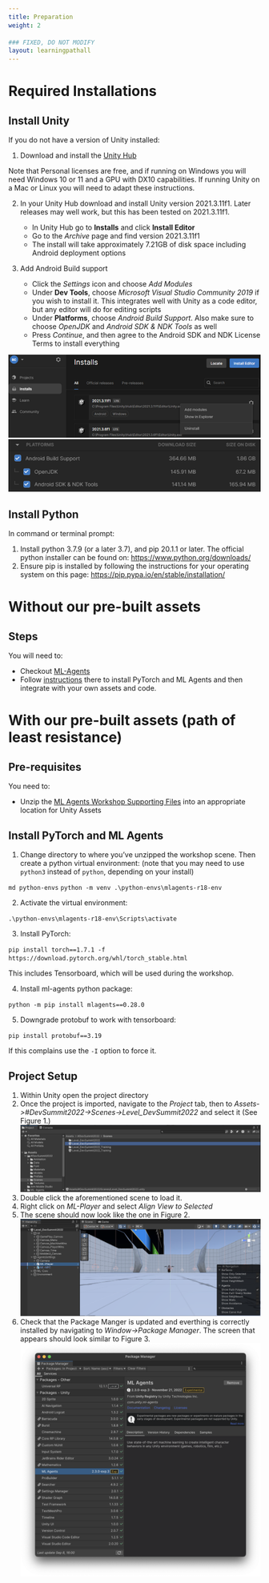 ```yaml
---
title: Preparation
weight: 2

### FIXED, DO NOT MODIFY
layout: learningpathall
---
```


# Required Installations

## Install Unity
If you do not have a version of Unity installed:
1. Download and install the [Unity Hub](https://unity3d.com/get-unity/download?ref=personal)

Note that Personal licenses are free, and if running on Windows you will need Windows 10 or 11 and a GPU with DX10 capabilities. If running Unity on a Mac or Linux you will need to adapt these instructions.

2. In your Unity Hub download and install Unity version 2021.3.11f1. Later releases may well work, but this has been tested on 2021.3.11f1.
    * In Unity Hub go to **Installs** and click **Install Editor**
    * Go to the *Archive* page and find version 2021.3.11f1
    * The install will take approximately 7.21GB of disk space including Android deployment options

3. Add Android Build support 
    * Click the *Settings* icon and choose *Add Modules*
    * Under **Dev Tools**, choose *Microsoft Visual Studio Community 2019* if you wish to install it. This integrates well with Unity as a code editor, but any editor will do for editing scripts
    * Under **Platforms**, choose *Android Build Support*. Also make sure to choose *OpenJDK* and *Android SDK & NDK Tools* as well
    * Press *Continue*, and then agree to the Android SDK and NDK License Terms to install everything

![Unity Hub Installs](UnityHubInstalls.png "Figure 1. Unity Hub Installs")
![Unity Hub Add Modules](unity-hub-add-modules.png "Figure 2. Unity Hub Add modules")

## Install Python
In command or terminal prompt:
1. Install python 3.7.9 (or a later 3.7), and pip 20.1.1 or later. The official python installer can be found on:
https://www.python.org/downloads/
2. Ensure pip is installed by following the instructions for your operating system on this page: https://pip.pypa.io/en/stable/installation/

# Without our pre-built assets

## Steps
You will need to:

- Checkout [ML-Agents](https://github.com/Unity-Technologies/ml-agents)
- Follow [instructions](https://unity-technologies.github.io/ml-agents/Installation/) there to install PyTorch and ML Agents and then integrate with your own assets and code.

# With our pre-built assets (path of least resistance)

## Pre-requisites

You need to:
* Unzip the [ML Agents Workshop Supporting Files](MLAgentsWorkshopSupportingFiles.zip) into an appropriate location for Unity Assets

## Install PyTorch and ML Agents
1. Change directory to where you’ve unzipped the workshop scene. Then create a python virtual
environment: (note that you may need to use `python3` instead of `python`, depending on your install)

`md python-envs`
`python -m venv .\python-envs\mlagents-r18-env`

2. Activate the virtual environment:

`.\python-envs\mlagents-r18-env\Scripts\activate`

3. Install PyTorch:

`pip install torch==1.7.1 -f https://download.pytorch.org/whl/torch_stable.html`

This includes Tensorboard, which will be used during the workshop.

4. Install ml-agents python package:

`python -m pip install mlagents==0.28.0`

5. Downgrade protobuf to work with tensorboard:

`pip install protobuf==3.19`

If this complains use the `-I` option to force it.


## Project Setup 
1. Within Unity open the project directory
2. Once the project is imported, navigate to the _Project_ tab, then to _Assets->#DevSummit2022->Scenes->Level_DevSummit2022_ and select it (See Figure 1.)
![Project Scene Assets](project-assets.png "Figure 3. Project->Assets->#DevSummit2022->Scenes->Level_DevSummit2022")
3. Double click the aforementioned scene to load it.
5. Right click on _ML-Player_ and select _Align View to Selected_
6. The scene should now look like the one in Figure 2.
![Align View to ML-Player](ml-player-aligned-view.png "Figure 4. Align View to ML-Player")
7. Check that the Package Manger is updated and everthing is correctly installed by navigating to _Window->Package Manager_. The screen that appears should look similar to Figure 3.
![Unity Package Manager](package-manager.png "Figure 5. Unity Package Manager")